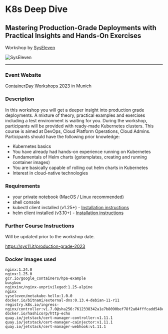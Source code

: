 # K8s Deep Dive 

## Mastering Production-Grade Deployments with Practical Insights and Hands-On Exercises

Workshop by [SysEleven](https://syseleven.de)

![SysEleven](https://www.syseleven.de/wp-content/uploads/2020/10/SysEleven_XL_Logo_quer_RGB.png)

---

### Event Website

[ContainerDay Workshops 2023](https://www.containerdays.io/containerday-workshops-2023/#k8s-deep-dive-mastering-production-grade-deployments-with-practical-insights-and-hands-on-exercises) in Munich

### Description

In this workshop you will get a deeper insight into production grade deployments. A mixture of theory, practical examples and exercises including a test environment is waiting for you. During the workshop, participants will be provided with ready-made Kubernetes clusters. This course is aimed at DevOps, Cloud Platform Operations, Cloud Admins. Participants should have the following prior knowledge:
- Kubernetes basics
- You have already had hands-on experience running on Kubernetes
- Fundamentals of Helm charts (gotemplates, creating and running container images)
- You are basically capable of rolling out helm charts in Kubernetes
- Interest in cloud-native technologies

### Requirements

- your private notebook (MacOS / Linux recommended)
- shell console
- kubectl client installed (v1.25+) - [Installation instructions](https://kubernetes.io/docs/tasks/tools/#kubectl)
- helm client installed (v3.10+) - [Installation instructions](https://helm.sh/docs/intro/install/)

### Further Course Instructions

Will be updated prior to the workshop date.

https://sys11.it/production-grade-2023

### Docker Images used

```text
nginx:1.24.0
nginx:1.25.0
gcr.io/google_containers/hpa-example
busybox
nginxinc/nginx-unprivileged:1.25-alpine
nginx
syseleven/metakube-hello:1.0.0
docker.io/bitnami/external-dns:0.13.4-debian-11-r11
registry.k8s.io/ingress-nginx/controller:v1.7.0@sha256:7612338342a1e7b8090bef78f2a04fffcadd548ccaabe8a47bf7758ff549a5f7
docker.io/hashicorp/http-echo
quay.io/jetstack/cert-manager-controller:v1.11.1
quay.io/jetstack/cert-manager-cainjector:v1.11.1
quay.io/jetstack/cert-manager-webhook:v1.11.1
```
